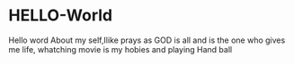 # HELLO-World
Hello word
About my self,Ilike prays as GOD is all and is the one who gives me life, whatching movie is my hobies and playing Hand ball
